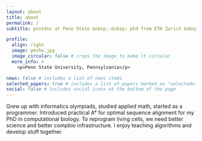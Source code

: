 ```yaml
---
layout: about
title: about
permalink: /
subtitle: postdoc at Penn State &nbsp;‹&nbsp; phd from ETH Zurich &nbsp;‹&nbsp; Google &nbsp;‹&nbsp; competitive programming

profile:
  align: right
  image: pesho.jpg
  image_circular: false # crops the image to make it circular
  more_info: >
    <p>Penn State University, Pennsylvania</p>

news: false # includes a list of news items
selected_papers: true # includes a list of papers marked as "selected={true}"
social: false # includes social icons at the bottom of the page
---
```


Grew up with informatics olympiads, studied applied math, started as a programmer. Introduced practical A\* for optimal sequence alignment for my PhD in computational biology. To reprogram living cells, we need better science and better compbio infrastructure. I enjoy teaching algorithms and develop stuff together. 

